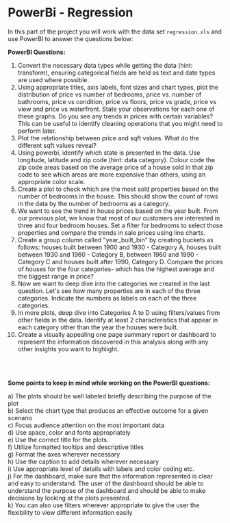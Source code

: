 # PowerBi - Regression

In this part of the project you will work with the data set `regression.xls` and use PowerBI to answer the questions below: 

**PowerBI Questions:**

1. Convert the necessary data types while getting the data (hint: transform), ensuring categorical fields are held as text and date types are used where possible. 
2. Using appropriate titles, axis labels, font sizes and chart types, plot the distribution of price vs number of bedrooms, price vs. number of bathrooms, price vs condition, price vs floors, price vs grade, price vs view and price vs waterfront.
State your observations for each one of these graphs. Do you see any trends in prices with certain variables? This can be useful to identify cleaning operations that you might need to perform later. 
3. Plot the relationship between price and sqft values. What do the different sqft values reveal? 
4. Using powerbi, identify which state is presented in the data. Use longitude, latitude and zip code (hint: data category). Colour code the zip code areas based on the average price of a house sold in that zip code to see which areas are more expensive than others, using an appropriate color scale. 
5. Create a plot to check which are the most sold properties based on the number of bedrooms in the house. This should show the count of rows in the data by the number of bedrooms as a category. 
6. We want to see the trend in house prices based on the year built. From our previous plot, we know that most of our customers are interested in three and four bedroom houses. Set a filter for bedrooms to select those properties and compare the trends in sale prices using line charts. 
7. Create a group column called "year_built_bin" by creating buckets as follows: houses built between 1900 and 1930 - Category A, houses built between 1930 and 1960 - Category B, between 1960 and 1990 - Category C and houses built after 1990, Category D. Compare the prices of houses for the four categories- which has the highest average and the biggest range in price? 
8. Now we want to deep dive into the categories we created in the last question. Let's see how many properties are in each of the three categories. Indicate the numbers as labels on each of the three categories. 
9. In more plots, deep dive into Categories A to D using filters/values from other fields in the data. Identify at least 2 characteristics that appear in each category other than the year the houses were built. 
10. Create a visually appealing one page summary report or dashboard to represent the information discovered in this analysis along with any other insights you want to highlight. 

<br><br>

**Some points to keep in mind while working on the PowerBI questions:**

  a) The plots should be well labeled briefly describing the purpose of the plot <br>
  b) Select the chart type that produces an effective outcome for a given scenario <br>
  c) Focus audience attention on the most important data <br>
  d) Use space, color and fonts appropriately <br>
  e) Use the correct title for the plots. <br>
  f) Utilize formatted tooltips and descriptive titles <br>
  g) Format the axes wherever necessary <br>
  h) Use the caption to add details wherever necessary <br>
  i) Use appropriate level of details with labels and color coding etc. <br>
  j) For the dashboard, make sure that the information represented is clear and easy to understand. The user of the dashboard should be able to understand the purpose of the dashboard and should be able to make decisions by looking at the plots presented. <br>
  k) You can also use filters wherever appropriate to give the user the flexibility to view different information easily <br>
